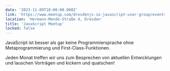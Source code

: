 ```yaml
---
date: '2023-11-09T18:00:00.000Z'
link: 'https://www.meetup.com/dresdenjs-io-javascript-user-group/events/wwdfrqyfcpbmb/'
location: 'Hermann-Mende-Straße 4, Dresden'
title: 'JavaScript Meetup'
locked: false
---
```

JavaScript ist besser als gar keine Programmiersprache ohne Metaprogrammierung und First-Class-Funktionen.

Jeden Monat treffen wir uns zum Besprechen von aktuellen Entwicklungen und lauschen Vorträgen und kickern und quatschen!
